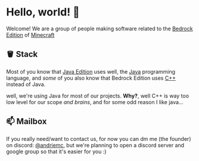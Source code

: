 # Hello, world! 👋
Welcome! We are a group of people making software related to the [Bedrock Edition](https://minecraft.wiki/w/Bedrock_Edition) of [Minecraft](https://minecraft.wiki/w/Minecraft)

## 🪣 Stack

Most of you know that [Java Edition](https://minecraft.wiki/w/Java_Edition) uses well, the [Java](https://en.wikipedia.org/wiki/Java_(programming_language)) programming language,
and *some* of you also know that Bedrock Edition uses [C++](https://en.wikipedia.org/wiki/C%2B%2B) instead of Java.

well, we're using Java for most of our projects. **Why?**, well C++ is way too low level for our scope *and brains*, and for some odd reason I like java...

## 📫 Mailbox

If you really need/want to contact us, for now you can dm me (the founder) on discord: [@andriemc](https://discord.com/users/662912619975278592),
but we're planning to open a discord server and google group so that it's easier for you :)
